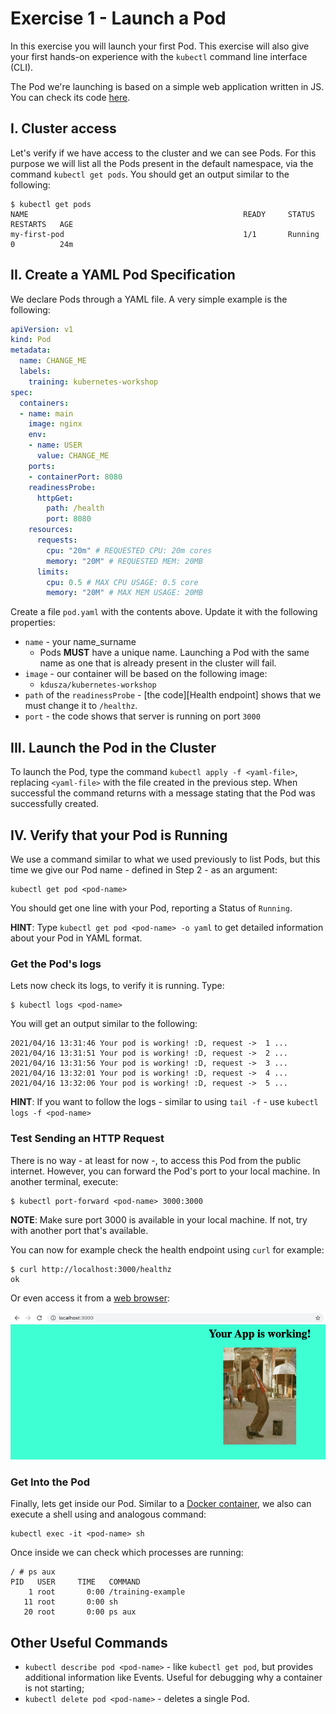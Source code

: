 # Exercise 1 - Launch a Pod

In this exercise you will launch your first Pod. This exercise will also give
your first hands-on experience with the `kubectl` command line interface
(CLI).

The Pod we're launching is based on a simple web application written in JS. You
can check its code [here][JS App].

[JS App]: ../app/server.js

## I. Cluster access

Let's verify if we have access to the cluster and we can see Pods. For this purpose
we will list all the Pods present in the default namespace, via the command
`kubectl get pods`. You should get an output similar to the following:

```
$ kubectl get pods
NAME                                                READY     STATUS    RESTARTS   AGE
my-first-pod                                        1/1       Running   0          24m
```

## II. Create a YAML Pod Specification

We declare Pods through a YAML file. A very simple example is the following:

```yaml
apiVersion: v1
kind: Pod
metadata:
  name: CHANGE_ME
  labels:
    training: kubernetes-workshop
spec:
  containers:
  - name: main
    image: nginx
    env:
    - name: USER
      value: CHANGE_ME
    ports:
    - containerPort: 8080
    readinessProbe:
      httpGet:
        path: /health
        port: 8080
    resources:
      requests:
        cpu: "20m" # REQUESTED CPU: 20m cores
        memory: "20M" # REQUESTED MEM: 20MB
      limits:
        cpu: 0.5 # MAX CPU USAGE: 0.5 core
        memory: "20M" # MAX MEM USAGE: 20MB
```

Create a file `pod.yaml` with the contents above. Update it with the following
properties: 

* `name` - your name_surname
    - Pods __MUST__ have a unique name. Launching a Pod with the same name as
      one that is already present in the cluster will fail.
* `image` - our container will be based on the following image:
    - `kdusza/kubernetes-workshop`
* `path` of the `readinessProbe` -  [the code][Health endpoint] shows that we must change it to `/healthz`.
* `port` - the code shows that server is running on port `3000`

## III. Launch the Pod in the Cluster

To launch the Pod, type the command `kubectl apply -f <yaml-file>`, replacing
`<yaml-file>` with the file created in the previous step. When successful the
command returns with a message stating that the Pod was successfully created.

## IV. Verify that your Pod is Running

We use a command similar to what we used previously to list Pods, but this time
we give our Pod name - defined in Step 2 - as an argument:

```
kubectl get pod <pod-name>
```

You should get one line with your Pod, reporting a Status of `Running`.

__HINT__: Type `kubectl get pod <pod-name> -o yaml` to get detailed
information about your Pod in YAML format.

### Get the Pod's logs

Lets now check its logs, to verify it is running. Type:

```
$ kubectl logs <pod-name>
```

You will get an output similar to the following:

```
2021/04/16 13:31:46 Your pod is working! :D, request ->  1 ...
2021/04/16 13:31:51 Your pod is working! :D, request ->  2 ...
2021/04/16 13:31:56 Your pod is working! :D, request ->  3 ...
2021/04/16 13:32:01 Your pod is working! :D, request ->  4 ...
2021/04/16 13:32:06 Your pod is working! :D, request ->  5 ...
```

__HINT__: If you want to follow the logs - similar to using `tail -f` - use
`kubectl logs -f <pod-name>`

### Test Sending an HTTP Request

There is no way - at least for now -, to access this Pod from the public
internet. However, you can forward the Pod's port to your local machine. In
another terminal, execute:

```
$ kubectl port-forward <pod-name> 3000:3000
```

__NOTE__: Make sure port 3000 is available in your local machine. If not, try
with another port that's available.

You can now for example check the health endpoint using `curl` for example:

```
$ curl http://localhost:3000/healthz
ok
```

Or even access it from a [web browser](http://localhost:3000):

![Localhost Example](images/localhost.png)

### Get Into the Pod

Finally, lets get inside our Pod. Similar to a
[Docker container][Docker example], we also can execute a shell using and
analogous command:

```
kubectl exec -it <pod-name> sh
```

Once inside we can check which processes are running:

```
/ # ps aux
PID   USER     TIME   COMMAND
    1 root       0:00 /training-example
   11 root       0:00 sh
   20 root       0:00 ps aux
```

[Docker example]: https://docs.docker.com/engine/reference/commandline/exec/#run-docker-exec-on-a-running-container

## Other Useful Commands

* `kubectl describe pod <pod-name>` - like `kubectl get pod`, but provides
   additional information like Events. Useful for debugging why a container is
   not starting;
* `kubectl delete pod <pod-name>` - deletes a single Pod.
